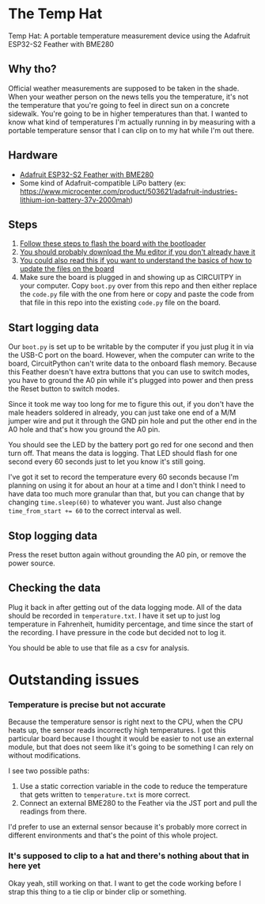 # The Temp Hat
Temp Hat: A portable temperature measurement device using the Adafruit ESP32-S2 Feather with BME280

## Why tho?

Official weather measurements are supposed to be taken in the shade. When your weather person on the news tells you the temperature, it's not the temperature that you're going to feel in direct sun on a concrete sidewalk. You're going to be in higher temperatures than that. I wanted to know what kind of temperatures I'm actually running in by measuring with a portable temperature sensor that I can clip on to my hat while I'm out there.

## Hardware
* [Adafruit ESP32-S2 Feather with BME280](https://www.adafruit.com/product/5303)
* Some kind of Adafruit-compatible LiPo battery (ex: https://www.microcenter.com/product/503621/adafruit-industries-lithium-ion-battery-37v-2000mah)

## Steps
1. [Follow these steps to flash the board with the bootloader](https://learn.adafruit.com/adafruit-esp32-s2-feather/install-uf2-bootloader)
2. [You should probably download the Mu editor if you don't already have it](https://learn.adafruit.com/adafruit-esp32-s2-feather/installing-mu-editor)
3. [You could also read this if you want to understand the basics of how to update the files on the board](https://learn.adafruit.com/adafruit-esp32-s2-feather/the-circuitpy-drive)
4. Make sure the board is plugged in and showing up as CIRCUITPY in your computer. Copy `boot.py` over from this repo and then either replace the `code.py` file with the one from here or copy and paste the code from that file in this repo into the existing `code.py` file on the board.

## Start logging data
Our `boot.py` is set up to be writable by the computer if you just plug it in via the USB-C port on the board. However, when the computer can write to the board, CircuitPython can't write data to the onboard flash memory. Because this Feather doesn't have extra buttons that you can use to switch modes, you have to ground the A0 pin while it's plugged into power and then press the Reset button to switch modes. 

Since it took me way too long for me to figure this out, if you don't have the male headers soldered in already, you can just take one end of a M/M jumper wire and put it through the GND pin hole and put the other end in the A0 hole and that's how you ground the A0 pin.

You should see the LED by the battery port go red for one second and then turn off. That means the data is logging. That LED should flash for one second every 60 seconds just to let you know it's still going.

I've got it set to record the temperature every 60 seconds because I'm planning on using it for about an hour at a time and I don't think I need to have data too much more granular than that, but you can change that by changing `time.sleep(60)` to whatever you want. Just also change `time_from_start += 60` to the correct interval as well.

## Stop logging data
Press the reset button again without grounding the A0 pin, or remove the power source.

## Checking the data
Plug it back in after getting out of the data logging mode. All of the data should be recorded in `temperature.txt`. I have it set up to just log temperature in Fahrenheit, humidity percentage, and time since the start of the recording. I have pressure in the code but decided not to log it.

You should be able to use that file as a csv for analysis.

# Outstanding issues
### Temperature is precise but not accurate
Because the temperature sensor is right next to the CPU, when the CPU heats up, the sensor reads incorrectly high temperatures. I got this particular board because I thought it would be easier to not use an external module, but that does not seem like it's going to be something I can rely on without modifications.

I see two possible paths:
  1. Use a static correction variable in the code to reduce the temperature that gets written to `temperature.txt` is more correct.
  2. Connect an external BME280 to the Feather via the JST port and pull the readings from there.

I'd prefer to use an external sensor because it's probably more correct in different environments and that's the point of this whole project.

### It's supposed to clip to a hat and there's nothing about that in here yet
Okay yeah, still working on that. I want to get the code working before I strap this thing to a tie clip or binder clip or something.
